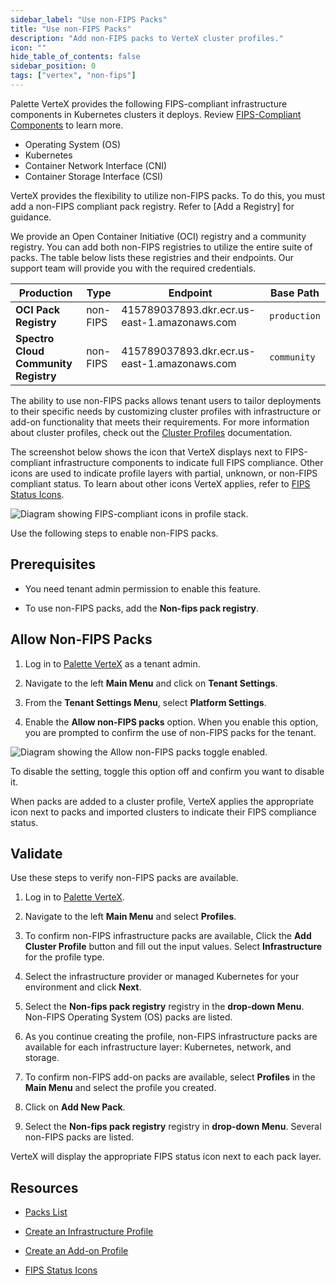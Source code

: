 ```yaml
---
sidebar_label: "Use non-FIPS Packs"
title: "Use non-FIPS Packs"
description: "Add non-FIPS packs to VerteX cluster profiles."
icon: ""
hide_table_of_contents: false
sidebar_position: 0
tags: ["vertex", "non-fips"]
---
```





Palette VerteX provides the following FIPS-compliant infrastructure components in Kubernetes clusters it deploys. Review [FIPS-Compliant Components](../../fips/fips-compliant-components.md) to learn more.
    
- Operating System (OS)
- Kubernetes
- Container Network Interface (CNI)
- Container Storage Interface (CSI)

VerteX provides the flexibility to utilize non-FIPS packs. To do this, you must add a non-FIPS compliant pack registry. Refer to [Add a Registry] for guidance. 

We provide an Open Container Initiative (OCI) registry and a community registry. You can add both non-FIPS registries to utilize the entire suite of packs. The table below lists these registries and their endpoints. Our support team will provide you with the required credentials.

| **Production**     | **Type**   | **Endpoint**       | **Base Path**   |
| -------------------| ---------- | -------------------------- | ----------------------- |
| **OCI Pack Registry**  | non-FIPS   | 415789037893.dkr.ecr.us-east-1.amazonaws.com | `production` |
| **Spectro Cloud Community Registry** | non-FIPS | 415789037893.dkr.ecr.us-east-1.amazonaws.com  | `community` |

The ability to use non-FIPS packs allows tenant users to tailor deployments to their specific needs by customizing cluster profiles with infrastructure or add-on functionality that meets their requirements. For more information about cluster profiles, check out the [Cluster Profiles](../../../profiles/cluster-profiles/cluster-profiles.md) documentation.

The screenshot below shows the icon that VerteX displays next to FIPS-compliant infrastructure components to indicate full FIPS compliance. Other icons are used to indicate profile layers with partial, unknown, or non-FIPS compliant status. To learn about other icons VerteX applies, refer to [FIPS Status Icons](../../fips/fips-status-icons.md).

![Diagram showing FIPS-compliant icons in profile stack.](/vertex_fips-status-icons_icons-in-profile-stack.png) 


Use the following steps to enable non-FIPS packs.

## Prerequisites

- You need tenant admin permission to enable this feature.

- To use non-FIPS packs, add the **Non-fips pack registry**.


## Allow Non-FIPS Packs

1. Log in to [Palette VerteX](https://console.spectrocloud.com/) as a tenant admin.

2. Navigate to the left **Main Menu** and click on **Tenant Settings**. 

3. From the **Tenant Settings Menu**, select **Platform Settings**.

4. Enable the **Allow non-FIPS packs** option. When you enable this option, you are prompted to confirm the use of non-FIPS packs for the tenant.


![Diagram showing the Allow non-FIPS packs toggle enabled.](/vertex_use-non-fips-settings_nonFips-packs.png)
 

To disable the setting, toggle this option off and confirm you want to disable it.

When packs are added to a cluster profile, VerteX applies the appropriate icon next to packs and imported clusters to indicate their FIPS compliance status.   


## Validate

Use these steps to verify non-FIPS packs are available.

1. Log in to [Palette VerteX](https://console.spectrocloud.com/).

2. Navigate to the left **Main Menu** and select **Profiles**. 
 
3. To confirm non-FIPS infrastructure packs are available, Click the **Add Cluster Profile** button and fill out the input values. Select **Infrastructure** for the profile type.

4. Select the infrastructure provider or managed Kubernetes for your environment and click **Next**.

5. Select the **Non-fips pack registry** registry in the **drop-down Menu**. Non-FIPS Operating System (OS) packs are listed.

6. As you continue creating the profile, non-FIPS infrastructure packs are available for each infrastructure layer:  Kubernetes, network, and storage.

7. To confirm non-FIPS add-on packs are available, select **Profiles** in the **Main Menu** and select the profile you created. 

8. Click on **Add New Pack**.

9. Select the **Non-fips pack registry** registry in **drop-down Menu**. Several non-FIPS packs are listed. 

VerteX will display the appropriate FIPS status icon next to each pack layer.
   

## Resources

- [Packs List](../../../integrations/integrations.mdx)

- [Create an Infrastructure Profile](../../../profiles/cluster-profiles/create-cluster-profiles/create-infrastructure-profile.md)

- [Create an Add-on Profile](../../../profiles/cluster-profiles/create-cluster-profiles/create-addon-profile/create-addon-profile.md)

- [FIPS Status Icons](../../fips/fips-status-icons.md)



